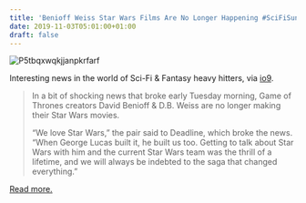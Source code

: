 ```yaml
---
title: 'Benioff Weiss Star Wars Films Are No Longer Happening #SciFiSunday'
date: 2019-11-03T05:01:00+01:00
draft: false
---
```


![P5tbqxwqkjjanpkrfarf](https://cdn-blog.adafruit.com/uploads/2019/10/p5tbqxwqkjjanpkrfarf.jpg "p5tbqxwqkjjanpkrfarf.jpg")

Interesting news in the world of Sci-Fi & Fantasy heavy hitters, via [io9](https://io9.gizmodo.com/david-benioff-d-b-weiss-are-no-longer-making-star-wa-1839431649).

> In a bit of shocking news that broke early Tuesday morning, Game of Thrones creators David Benioff & D.B. Weiss are no longer making their Star Wars movies.
> 
> “We love Star Wars,” the pair said to Deadline, which broke the news. “When George Lucas built it, he built us too. Getting to talk about Star Wars with him and the current Star Wars team was the thrill of a lifetime, and we will always be indebted to the saga that changed everything.”

[Read more.](https://io9.gizmodo.com/david-benioff-d-b-weiss-are-no-longer-making-star-wa-1839431649)